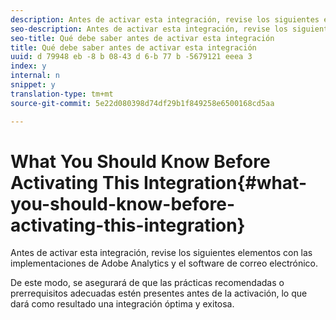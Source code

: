 ```yaml
---
description: Antes de activar esta integración, revise los siguientes elementos con las implementaciones de Adobe Analytics y el software de correo electrónico.
seo-description: Antes de activar esta integración, revise los siguientes elementos con las implementaciones de Adobe Analytics y el software de correo electrónico.
seo-title: Qué debe saber antes de activar esta integración
title: Qué debe saber antes de activar esta integración
uuid: d 79948 eb -8 b 08-43 d 6-b 77 b -5679121 eeea 3
index: y
internal: n
snippet: y
translation-type: tm+mt
source-git-commit: 5e22d080398d74df29b1f849258e6500168cd5aa

---
```



# What You Should Know Before Activating This Integration{#what-you-should-know-before-activating-this-integration}

Antes de activar esta integración, revise los siguientes elementos con las implementaciones de Adobe Analytics y el software de correo electrónico.

De este modo, se asegurará de que las prácticas recomendadas o prerrequisitos adecuadas estén presentes antes de la activación, lo que dará como resultado una integración óptima y exitosa.
